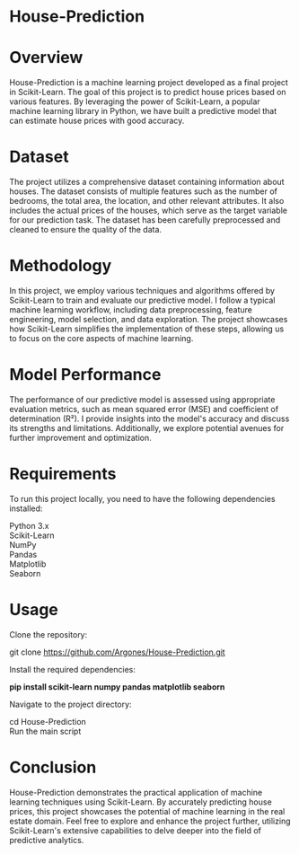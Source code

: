 # House-Prediction

# Overview

House-Prediction is a machine learning project developed as a final project in Scikit-Learn. 
The goal of this project is to predict house prices based on various features. 
By leveraging the power of Scikit-Learn, a popular machine learning library in Python, we have built a predictive model that can estimate house prices with good accuracy.

# Dataset

The project utilizes a comprehensive dataset containing information about houses. 
The dataset consists of multiple features such as the number of bedrooms, the total area, the location, and other relevant attributes. 
It also includes the actual prices of the houses, which serve as the target variable for our prediction task. 
The dataset has been carefully preprocessed and cleaned to ensure the quality of the data.

# Methodology

In this project, we employ various techniques and algorithms offered by Scikit-Learn to train and evaluate our predictive model. 
I follow a typical machine learning workflow, including data preprocessing, feature engineering, model selection, and data exploration. 
The project showcases how Scikit-Learn simplifies the implementation of these steps, allowing us to focus on the core aspects of machine learning.

# Model Performance

The performance of our predictive model is assessed using appropriate evaluation metrics, such as mean squared error (MSE) and coefficient of determination (R²). 
I provide insights into the model's accuracy and discuss its strengths and limitations. 
Additionally, we explore potential avenues for further improvement and optimization.


# Requirements

To run this project locally, you need to have the following dependencies installed:

Python 3.x <br>
Scikit-Learn <br>
NumPy <br>
Pandas <br>
Matplotlib <br>
Seaborn <br>

# Usage

Clone the repository: <br>

git clone https://github.com/Argones/House-Prediction.git <br>

Install the required dependencies:

<strong>pip install scikit-learn numpy pandas matplotlib seaborn</strong>

Navigate to the project directory: <br>

cd House-Prediction <br>
Run the main script <br>

# Conclusion

House-Prediction demonstrates the practical application of machine learning techniques using Scikit-Learn.
By accurately predicting house prices, this project showcases the potential of machine learning in the real estate domain. 
Feel free to explore and enhance the project further, utilizing Scikit-Learn's extensive capabilities to delve deeper into the field of predictive analytics.
